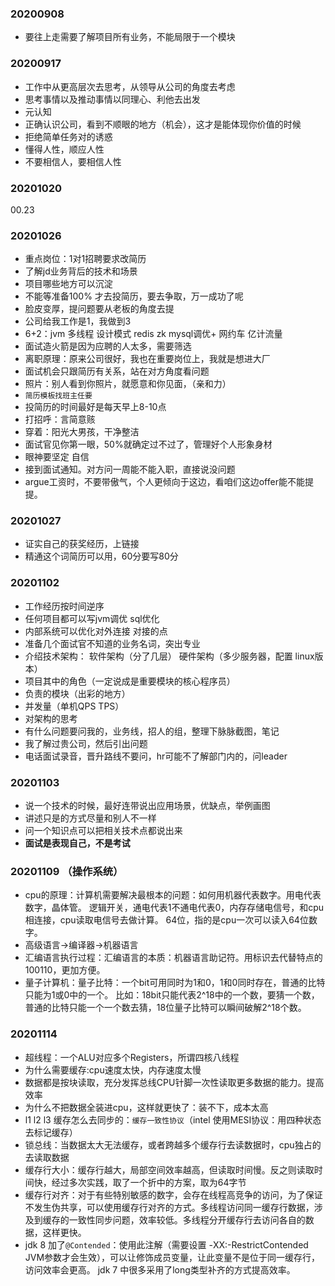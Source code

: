 ### 20200908
* 要往上走需要了解项目所有业务，不能局限于一个模块
### 20200917
* 工作中从更高层次去思考，从领导从公司的角度去考虑
* 思考事情以及推动事情以同理心、利他去出发
* 元认知
* 正确认识公司，看到不顺眼的地方（机会），这才是能体现你价值的时候
* 拒绝简单任务对的诱惑
* 懂得人性，顺应人性
* 不要相信人，要相信人性
### 20201020   
00.23
### 20201026  
* 重点岗位：1对1招聘要求改简历  
* 了解jd业务背后的技术和场景   
* 项目哪些地方可以沉淀  
* 不能等准备100% 才去投简历，要去争取，万一成功了呢  
* 脸皮变厚，提问题要从老板的角度去提
* 公司给我工作是1，我做到3    
* 6+2：jvm 多线程 设计模式 redis zk mysql调优+ 网约车 亿计流量   
* 面试造火箭是因为应聘的人太多，需要筛选    
* 离职原理：原来公司很好，我也在重要岗位上，我就是想进大厂  
* 面试机会只跟简历有关系，站在对方角度看问题    
* 照片：别人看到你照片，就愿意和你见面，（亲和力）  
* `简历模板找班主任要`  
* 投简历的时间最好是每天早上8-10点  
* 打招呼：言简意赅  
* 穿着：阳光大男孩，干净整洁  
* 面试官见你第一眼，50%就确定过不过了，管理好个人形象身材   
* 眼神要坚定 自信  
* 接到面试通知。对方问一周能不能入职，直接说没问题  
* argue工资时，不要带傲气，个人更倾向于这边，看咱们这边offer能不能提提。  

### 20201027  
* 证实自己的获奖经历，上链接  
* 精通这个词简历可以用，60分要写80分  
### 20201102  
* 工作经历按时间逆序  
* 任何项目都可以写jvm调优 sql优化  
* 内部系统可以优化对外连接 对接的点
* 准备几个面试官不知道的业务名词，突出专业  
* 介绍技术架构： 软件架构（分了几层） 硬件架构（多少服务器，配置 linux版本）  
* 项目其中的角色（一定说成是重要模块的核心程序员）  
* 负责的模块（出彩的地方）  
* 并发量（单机QPS TPS）
* 对架构的思考  
* 有什么问题要问我的，业务线，招人的组，整理下脉脉截图，笔记
* 我了解过贵公司，然后引出问题  
* 电话面试录音，晋升路线不要问，hr可能不了解部门内的，问leader  
### 20201103  
* 说一个技术的时候，最好连带说出应用场景，优缺点，举例画图
* 讲述只是的方式尽量和别人不一样  
* 问一个知识点可以把相关技术点都说出来  
* **面试是表现自己，不是考试**  

### 20201109 （操作系统） 
* cpu的原理：计算机需要解决最根本的问题：如何用机器代表数字。用电代表数字，晶体管。
逻辑开关，通电代表1不通电代表0，内存存储电信号，和cpu相连接，cpu读取电信号去做计算。
64位，指的是cpu一次可以读入64位数字。
* 高级语言->编译器->机器语言  
* 汇编语言执行过程：汇编语言的本质：机器语言助记符。用标识去代替特点的100110，更加方便。 
* 量子计算机：量子比特：一个bit可用同时为1和0，1和0同时存在，普通的比特只能为1或0中的一个。
比如：18bit只能代表2^18中的一个数，要猜一个数，普通的比特只能一个一个数去猜，18位量子比特可以瞬间破解2^18个数。

### 20201114  
* 超线程：一个ALU对应多个Registers，所谓四核八线程
* 为什么需要缓存:cpu速度太快，内存速度太慢   
* 数据都是按块读取，充分发挥总线CPU针脚一次性读取更多数据的能力。提高效率  
* 为什么不把数据全装进cpu，这样就更快了：装不下，成本太高
* l1 l2 l3 缓存怎么去同步的：`缓存一致性协议`（intel 使用MESI协议：用四种状态去标记缓存）
* 锁总线：当数据太大无法缓存，或者跨越多个缓存行去读数据时，cpu独占的去读取数据 
* 缓存行大小：缓存行越大，局部空间效率越高，但读取时间慢。反之则读取时间快，经过多次实践，取了一个折中的方案，取为64字节
* 缓存行对齐：对于有些特别敏感的数字，会存在线程高竞争的访问，为了保证不发生伪共享，可以使用缓存行对齐的方式。多线程访问同一缓存行数据，涉及到缓存的一致性同步问题，效率较低。多线程分开缓存行去访问各自的数据，这样更快。
* jdk 8 加了`@Contended`：使用此注解（需要设置 -XX:-RestrictContended JVM参数才会生效），可以让修饰成员变量，让此变量不是位于同一缓存行，访问效率会更高。
jdk 7 中很多采用了long类型补齐的方式提高效率。  




















































































